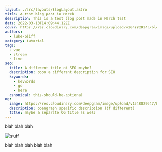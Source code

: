 ```yaml
---
layout: ./src/layouts/BlogLayout.astro
title: A test blog post in March
description: This is a test blog post made in March test
date: 2022-03-13T14:09:44.129Z
cover: https://res.cloudinary.com/deepgram/image/upload/v1648829347/blog/2022/03/asynchronous-logic-to-write-a-vue-3-and-deepgram-captions-component/Building-Livestreaming-w-AmazonIVS.jpg
authors:
  - luke-oliff
category: tutorial
tags:
  - vue
  - stream
  - live
seo:
  title: A different title of SEO maybe?
  description: oooo a different description for SEO
  keywords:
    - keywords
    - go
    - here
  canonical: this-should-be-optional
og:
  image: https://res.cloudinary.com/deepgram/image/upload/v1648829347/blog/2022/03/asynchronous-logic-to-write-a-vue-3-and-deepgram-captions-component/Building-Livestreaming-w-AmazonIVS.jpg
  description: opengraph specific description (if different)
  title: maybe a separate OG title as well
---
```


blah blah blah

![stuff](https://res.cloudinary.com/deepgram/image/upload/v1637245985/sample.jpg "blah")

blah blah blah blah blah
